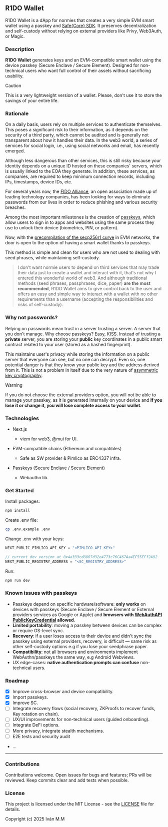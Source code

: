 ## R1DO Wallet

R1DO Wallet is a dApp for normies that creates a very simple EVM smart wallet using a passkey and [Safe{Core} SDK](https://github.com/safe-global/safe-core-sdk). It preserves decentralization and self-custody without relying on external providers like Privy, Web3Auth, or Magic.

### Description
**R1DO Wallet** generates keys and an EVM-compatible smart wallet using the device passkey (Secure Enclave / Secure Element). Designed for non-technical users who want full control of their assets without sacrificing usability.

> [!CAUTION]
> This is a very lightweight version of a wallet. Please, don't use it to store the savings of your entire life.

### Rationale

On a daily basis, users rely on multiple services to authenticate themselves. This poses a significant risk to their information, as it depends on the security of a third party, which cannot be audited and is generally not transparent about how it handles their data. In the web3 world, a series of services for social login, i.e., using social networks and email, has recently emerged.

Although less dangerous than other services, this is still risky because your identity depends on a unique ID hosted on these companies' servers, which is usually linked to the EOA they generate. In addition, these services, as companies, are required to keep minimum connection records, including IPs, timestamps, device IDs, etc.

For several years now, the [FIDO Alliance](https://fidoalliance.org/overview/), an open association made up of leading technology companies, has been looking for ways to eliminate passwords from our lives in order to reduce phishing and various security breaches.

Among the most important milestones is the creation of [passkeys](https://fidoalliance.org/passkeys/), which allow users to sign in to apps and websites using the same process they use to unlock their device (biometrics, PIN, or pattern).

Now, with the [precompilation of the secp256r1 curve](https://eips.ethereum.org/EIPS/eip-7951) in EVM networks, the door is open to the option of having a smart wallet thanks to passkeys.

This method is simple and clean for users who are not used to dealing with seed phrases, while maintaining self-custody.

> I don't want normie users to depend on third services that may trade their data just to create a wallet and interact with it, that's not why I entered this wonderful world of web3. And although traditional methods (seed phrases, passphrases, dice, paper) **are the most recommended**, R1DO Wallet aims to give control back to the user and offers an easy and simple way to interact with a wallet with no other requirements than a username (accepting the responsibilities and risks of self-custody).

### Why not passwords?
Relying on passwords mean trust in a server trusting a server. A server that you don't manage. Why choose passkeys? Easy, [KISS](https://en.wikipedia.org/wiki/KISS_principle). Instead of trusting a **private** server, you are storing your **public** key coordinates in a public smart contract related to your user (stored as a hashed fingerprint).

This maintains user's privacy while storing the information on a public server that everyone can see, but no one can decrypt. Even so, one potential danger is that they know your public key and the address derived from it. This is not a problem in itself due to the very nature of [asymmetric key cryptography](https://en.wikipedia.org/wiki/Public-key_cryptography).

> [!WARNING]
> If you do not choose the external providers option, you will not be able to manage your passkey, as it is generated internally on your device and **if you lose it or change it, you will lose complete access to your wallet**.

### Technologies
- Next.js
    - viem for web3, @mui for UI.

- EVM-compatible chains (Ethereum and compatibles)
    - Safe as SW provider & Pimlico as ERC4337 infra.

- Passkeys (Secure Enclave / Secure Element)
    - Webauthn lib.

### Get Started
Install packages:
```bash
npm install
```

Create .env file:
```bash
cp .env.example .env
```

Change .env with your keys:
```js
NEXT_PUBLIC_PIMLICO_API_KEY = "<PIMLICO_API_KEY>"

// current dev version at 0x4a333cd8807d32e4773c76C467Aa4EF55EFf2A92
NEXT_PUBLIC_REGISTRY_ADDRESS = "<SC_REGISTRY_ADDRESS>"
```

Run:
```bash
npm run dev
```

### Known issues with passkeys
- Passkeys depend on specific hardware/software: **only works** on devices with passkeys (Secure Enclave / Secure Element or External providers services as Google or Apple) and **browsers with [WebAuthAPI PublicKeyCredential](https://developer.mozilla.org/en-US/docs/Web/API/PublicKeyCredential) allowed**.
- **Limited portability**: moving a passkey between devices can be complex or require OS-level sync.
- **Recovery**: if a user loses access to their device and didn't sync the passkey using external providers, recovery, is difficult — same risk as other self-custody options e.g if you lose your seedphrase paper.
- **Compatibility**: not all browsers and environments implement WebAuthn/passkeys the same way, e.g Android Webviews.
- UX edge-cases: **native authentication prompts can confuse** non-technical users.

### Roadmap
- [X] Improve cross-browser and device compatibility.
- [X] Import passkeys.
- [X] Improve SC.
- [ ] Integrate recovery flows (social recovery, ZKProofs to recover funds, Key rotation on chain).
- [ ] UX/UI improvements for non-technical users (guided onboarding).
- [ ] Integrate DeFi options.
- [ ] More privacy, integrate stealth mechanisms.
- [ ] E2E tests and security audit
- ...

---

### Contributions
Contributions welcome. Open issues for bugs and features; PRs will be reviewed. Keep commits clear and add tests when possible.

### License
This project is licensed under the MIT License - see the [LICENSE](LICENSE) file for details.

Copyright (c) 2025 Iván M.M
